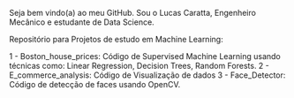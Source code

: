 Seja bem vindo(a) ao meu GitHub. Sou o Lucas Caratta, Engenheiro Mecânico e estudante de Data Science. 

Repositório para Projetos de estudo em Machine Learning:

1 - Boston_house_prices: Código de Supervised Machine Learning usando técnicas como: Linear Regression, Decision Trees, Random Forests. 
2 - E_commerce_analysis: Código de Visualização de dados
3 - Face_Detector: Código de detecção de faces usando OpenCV.


